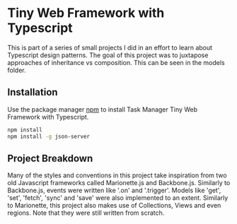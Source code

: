 # Tiny Web Framework with Typescript
This is part of a series of small projects I did in an effort to learn about Typescript design patterns. The goal of this project was to juxtapose approaches of inheritance vs composition. This can be seen in the models folder.

## Installation

Use the package manager [npm](https://nodejs.org/en/)  to install Task Manager Tiny Web Framework with Typescript.

```bash
npm install
npm install -g json-server
```

## Project Breakdown

Many of the styles and conventions in this project take inspiration from two old Javascript frameworks called Marionette.js and Backbone.js. Similarly to Backbone.js, events were written like '.on' and '.trigger'. Models like 'get', 'set', 'fetch', 'sync' and 'save' were also implemented to an extent.
Similarly to Marionette, this project also makes use of Collections, Views and even regions. Note that they were still written from scratch.